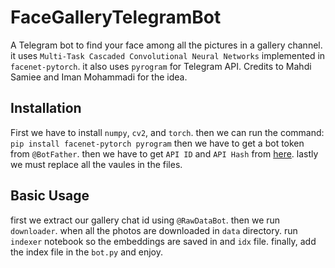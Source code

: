 # FaceGalleryTelegramBot
A Telegram bot to find your face among all the pictures in a gallery channel. it uses `Multi-Task Cascaded Convolutional Neural Networks` implemented in `facenet-pytorch`.
it also uses `pyrogram` for Telegram API. Credits to Mahdi Samiee and Iman Mohammadi for the idea.
## Installation
First we have to install `numpy`, `cv2`, and `torch`. then we can run the command:
`pip install facenet-pytorch pyrogram`
then we have to get a bot token from `@BotFather`. then we have to get `API ID` and `API Hash` from [here](my.telegram.org). lastly we must replace all the vaules in the files.
## Basic Usage
first we extract our gallery chat id using `@RawDataBot`. then we run `downloader`.
when all the photos are downloaded in `data` directory. run `indexer` notebook so the embeddings are saved in and `idx` file.
finally, add the index file in the `bot.py` and enjoy.
